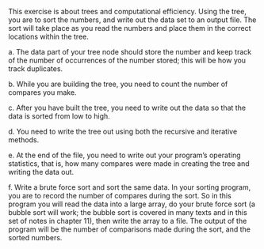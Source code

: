 This exercise is about trees and computational efficiency. Using the tree, you are to sort the numbers, and write out the data set to an output file. The sort will take place as you read the numbers and place them in the correct locations within the tree.

a. The data part of your tree node should store the number and keep track of the
number of occurrences of the number stored; this will be how you track
duplicates.

b. While you are building the tree, you need to count the number of compares
you make.

c. After you have built the tree, you need to write out the data so that the data is
sorted from low to high.

d. You need to write the tree out using both the recursive and iterative methods.

e. At the end of the file, you need to write out your program’s operating
statistics, that is, how many compares were made in creating the tree and
writing the data out.

f. Write a brute force sort and sort the same data. In your sorting program, you
are to record the number of compares during the sort. So in this program you
will read the data into a large array, do your brute force sort (a bubble sort will
work; the bubble sort is covered in many texts and in this set of notes in
chapter 11), then write the array to a file. The output of the program will be
the number of comparisons made during the sort, and the sorted numbers.
